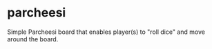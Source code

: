 # parcheesi
Simple Parcheesi board that enables player(s) to "roll dice" and move around the board. 
